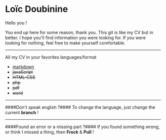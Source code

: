 Loïc Doubinine
==============

Hello you !

You end up here for some reason, thank you. This git is like my CV but in better. I hope you'll find information you were looking for. If you were looking for nothing, feel free to make yourself comfortable.

----------
All my CV in your favorites languages/format

* [markdown](/CV.md)
* ~~javaScript~~
* ~~HTML-CSS~~
* ~~php~~
* ~~pdf~~
* ~~word~~

----------
####Don't speak english ?####
To change the language, just change the current **branch** !

------------
####Found an error or a missing part ?####
If you found something wrong, or think I missed a thing, then **Frock** & **Pull** !
